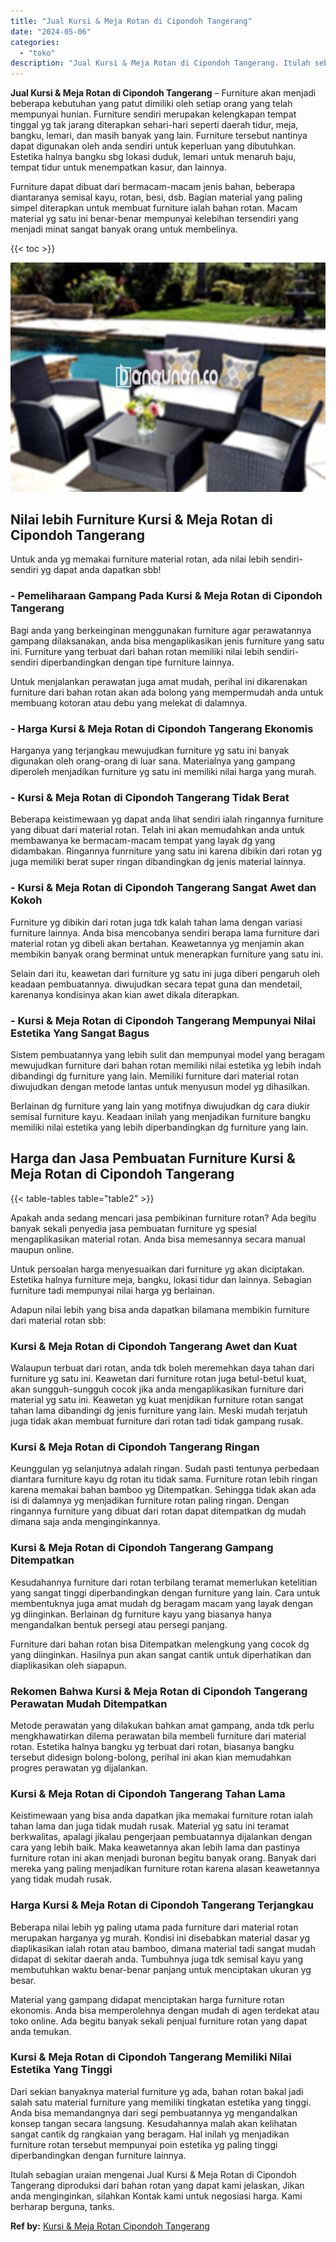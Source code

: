 ```yaml
---
title: "Jual Kursi & Meja Rotan di Cipondoh Tangerang"
date: "2024-05-06"
categories: 
  - "toko"
description: "Jual Kursi & Meja Rotan di Cipondoh Tangerang. Itulah sebagian uraian mengenai Jual Kursi & Meja Rotan di Cipondoh Tangerang diproduksi dari bahan rotan yang..."
---
```


**Jual Kursi & Meja Rotan di Cipondoh Tangerang** – Furniture akan menjadi beberapa kebutuhan yang patut dimiliki oleh setiap orang yang telah mempunyai hunian. Furniture sendiri merupakan kelengkapan tempat tinggal yg tak jarang diterapkan sehari-hari seperti daerah tidur, meja, bangku, lemari, dan masih banyak yang lain. Furniture tersebut nantinya dapat digunakan oleh anda sendiri untuk keperluan yang dibutuhkan. Estetika halnya bangku sbg lokasi duduk, lemari untuk menaruh baju, tempat tidur untuk menempatkan kasur, dan lainnya.

Furniture dapat dibuat dari bermacam-macam jenis bahan, beberapa diantaranya semisal kayu, rotan, besi, dsb. Bagian material yang paling simpel diterapkan untuk membuat furniture ialah bahan rotan. Macam material yg satu ini benar-benar mempunyai kelebihan tersendiri yang menjadi minat sangat banyak orang untuk membelinya.

{{< toc >}}

![Jual Kursi & Meja Rotan di Cipondoh Tangerang](/images/kursi-meja-rotan-murah40.png)

## Nilai lebih Furniture Kursi & Meja Rotan di Cipondoh Tangerang

Untuk anda yg memakai furniture material rotan, ada nilai lebih sendiri-sendiri yg dapat anda dapatkan sbb!

### \- Pemeliharaan Gampang Pada Kursi & Meja Rotan di Cipondoh Tangerang

Bagi anda yang berkeinginan menggunakan furniture agar perawatannya gampang dilaksanakan, anda bisa mengaplikasikan jenis furniture yang satu ini. Furniture yang terbuat dari bahan rotan memiliki nilai lebih sendiri-sendiri diperbandingkan dengan tipe furniture lainnya.

Untuk menjalankan perawatan juga amat mudah, perihal ini dikarenakan furniture dari bahan rotan akan ada bolong yang mempermudah anda untuk membuang kotoran atau debu yang melekat di dalamnya.

### \- Harga Kursi & Meja Rotan di Cipondoh Tangerang Ekonomis

Harganya yang terjangkau mewujudkan furniture yg satu ini banyak digunakan oleh orang-orang di luar sana. Materialnya yang gampang diperoleh menjadikan furniture yg satu ini memiliki nilai harga yang murah.

### \- Kursi & Meja Rotan di Cipondoh Tangerang Tidak Berat

Beberapa keistimewaan yg dapat anda lihat sendiri ialah ringannya furniture yang dibuat dari material rotan. Telah ini akan memudahkan anda untuk membawanya ke bermacam-macam tempat yang layak dg yang didambakan. Ringannya funrniture yang satu ini karena dibikin dari rotan yg juga memiliki berat super ringan dibandingkan dg jenis material lainnya.

### \- Kursi & Meja Rotan di Cipondoh Tangerang Sangat Awet dan Kokoh

Furniture yg dibikin dari rotan juga tdk kalah tahan lama dengan variasi furniture lainnya. Anda bisa mencobanya sendiri berapa lama furniture dari material rotan yg dibeli akan bertahan. Keawetannya yg menjamin akan membikin banyak orang berminat untuk menerapkan furniture yang satu ini.

Selain dari itu, keawetan dari furniture yg satu ini juga diberi pengaruh oleh keadaan pembuatannya. diwujudkan secara tepat guna dan mendetail, karenanya kondisinya akan kian awet dikala diterapkan.

### \- Kursi & Meja Rotan di Cipondoh Tangerang Mempunyai Nilai Estetika Yang Sangat Bagus

Sistem pembuatannya yang lebih sulit dan mempunyai model yang beragam mewujudkan furniture dari bahan rotan memiliki nilai estetika yg lebih indah dibandingi dg furniture yang lain. Memiliki furniture dari material rotan diwujudkan dengan metode lantas untuk menyusun model yg dihasilkan.

Berlainan dg furniture yang lain yang motifnya diwujudkan dg cara diukir semisal furniture kayu. Keadaan inilah yang menjadikan furniture bangku memiliki nilai estetika yang lebih diperbandingkan dg furniture yang lain.

## Harga dan Jasa Pembuatan Furniture Kursi & Meja Rotan di Cipondoh Tangerang

{{< table-tables table="table2" >}}

Apakah anda sedang mencari jasa pembikinan furniture rotan? Ada begitu banyak sekali penyedia jasa pembuatan furniture yg spesial mengaplikasikan material rotan. Anda bisa memesannya secara manual maupun online.

Untuk persoalan harga menyesuaikan dari furniture yg akan diciptakan. Estetika halnya furniture meja, bangku, lokasi tidur dan lainnya. Sebagian furniture tadi mempunyai nilai harga yg berlainan.

Adapun nilai lebih yang bisa anda dapatkan bilamana membikin furniture dari material rotan sbb:

### Kursi & Meja Rotan di Cipondoh Tangerang Awet dan Kuat

Walaupun terbuat dari rotan, anda tdk boleh meremehkan daya tahan dari furniture yg satu ini. Keawetan dari furniture rotan juga betul-betul kuat, akan sungguh-sungguh cocok jika anda mengaplikasikan furniture dari material yg satu ini. Keawetan yg kuat menjdikan furniture rotan sangat tahan lama dibandingi dg jenis furniture yang lain. Meski mudah terjatuh juga tidak akan membuat furniture dari rotan tadi tidak gampang rusak.

### Kursi & Meja Rotan di Cipondoh Tangerang Ringan

Keunggulan yg selanjutnya adalah ringan. Sudah pasti tentunya perbedaan diantara furniture kayu dg rotan itu tidak sama. Furniture rotan lebih ringan karena memakai bahan bamboo yg Ditempatkan. Sehingga tidak akan ada isi di dalamnya yg menjadikan furniture rotan paling ringan. Dengan ringannya furniture yang dibuat dari rotan dapat ditempatkan dg mudah dimana saja anda menginginkannya.

### Kursi & Meja Rotan di Cipondoh Tangerang Gampang Ditempatkan

Kesudahannya furniture dari rotan terbilang teramat memerlukan ketelitian yang sangat tinggi diperbandingkan dengan furniture yang lain. Cara untuk membentuknya juga amat mudah dg beragam macam yang layak dengan yg diinginkan. Berlainan dg furniture kayu yang biasanya hanya mengandalkan bentuk persegi atau persegi panjang.

Furniture dari bahan rotan bisa Ditempatkan melengkung yang cocok dg yang diinginkan. Hasilnya pun akan sangat cantik untuk diperhatikan dan diaplikasikan oleh siapapun.

### Rekomen Bahwa Kursi & Meja Rotan di Cipondoh Tangerang Perawatan Mudah Ditempatkan

Metode perawatan yang dilakukan bahkan amat gampang, anda tdk perlu mengkhawatirkan dilema perawatan bila membeli furniture dari material rotan. Estetika halnya bangku yg terbuat dari rotan, biasanya bangku tersebut didesign bolong-bolong, perihal ini akan kian memudahkan progres perawatan yg dijalankan.

### Kursi & Meja Rotan di Cipondoh Tangerang Tahan Lama

Keistimewaan yang bisa anda dapatkan jika memakai furniture rotan ialah tahan lama dan juga tidak mudah rusak. Material yg satu ini teramat berkwalitas, apalagi jikalau pengerjaan pembuatannya dijalankan dengan cara yang lebih baik. Maka keawetannya akan lebih lama dan pastinya furniture rotan ini akan menjadi buronan begitu banyak orang. Banyak dari mereka yang paling menjadikan furniture rotan karena alasan keawetannya yang tidak mudah rusak.

### Harga Kursi & Meja Rotan di Cipondoh Tangerang Terjangkau

Beberapa nilai lebih yg paling utama pada furniture dari material rotan merupakan harganya yg murah. Kondisi ini disebabkan material dasar yg diaplikasikan ialah rotan atau bamboo, dimana material tadi sangat mudah didapat di sekitar daerah anda. Tumbuhnya juga tdk semisal kayu yang membutuhkan waktu benar-benar panjang untuk menciptakan ukuran yg besar.

Material yang gampang didapat menciptakan harga furniture rotan ekonomis. Anda bisa memperolehnya dengan mudah di agen terdekat atau toko online. Ada begitu banyak sekali penjual furniture rotan yang dapat anda temukan.

### Kursi & Meja Rotan di Cipondoh Tangerang Memiliki Nilai Estetika Yang Tinggi

Dari sekian banyaknya material furniture yg ada, bahan rotan bakal jadi salah satu material furniture yang memiliki tingkatan estetika yang tinggi. Anda bisa memandangnya dari segi pembuatannya yg mengandalkan konsep tangan secara langsung. Kesudahannya malah akan kelihatan sangat cantik dg rangkaian yang beragam. Hal inilah yg menjadikan furniture rotan tersebut mempunyai poin estetika yg paling tinggi diperbandingkan dengan furniture lainnya.

Itulah sebagian uraian mengenai Jual Kursi & Meja Rotan di Cipondoh Tangerang diproduksi dari bahan rotan yang dapat kami jelaskan, Jikan anda menginginkan, silahkan Kontak kami untuk negosiasi harga. Kami berharap berguna, tanks.

**Ref by:** [Kursi & Meja Rotan Cipondoh Tangerang](https://id.wikipedia.org/wiki/Kursi)
